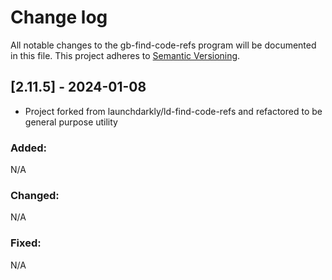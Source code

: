 # Change log

All notable changes to the gb-find-code-refs program will be documented in this file. This project adheres to [Semantic Versioning](http://semver.org).

## [2.11.5] - 2024-01-08

-   Project forked from launchdarkly/ld-find-code-refs and refactored to be general purpose utility

### Added:

N/A

### Changed:

N/A

### Fixed:

N/A
